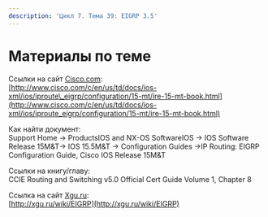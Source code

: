 ```yaml
---
description: 'Цикл 7. Тема 39: EIGRP 3.5'
---
```


# Материалы по теме

Ссылки на сайт [Cisco.com](http://www.cisco.com/):  
[http://www.cisco.com/c/en/us/td/docs/ios-xml/ios/iproute\_eigrp/configuration/15-mt/ire-15-mt-book.html](http://www.cisco.com/c/en/us/td/docs/ios-xml/ios/iproute_eigrp/configuration/15-mt/ire-15-mt-book.html)

Как найти документ:  
Support Home → ProductsIOS and NX-OS SoftwareIOS → IOS Software Release 15M&T→ IOS 15.5M&T → Configuration Guides →IP Routing: EIGRP Configuration Guide, Cisco IOS Release 15M&T

Ссылки на книгу/главу:  
CCIE Routing and Switching v5.0 Official Cert Guide Volume 1, Chapter 8

Ссылка на сайт [Xgu.ru](http://www.xgu.ru/):  
[http://xgu.ru/wiki/EIGRP](http://xgu.ru/wiki/EIGRP)  
  



